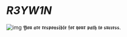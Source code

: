 # ***R3YW1N***
![img](https://fondosmil.com/fondo/17030.jpg)
𝖄𝖔𝖚 𝖆𝖗𝖊 𝖗𝖊𝖘𝖕𝖔𝖓𝖘𝖎𝖇𝖑𝖊 𝖋𝖔𝖗 𝖞𝖔𝖚𝖗 𝖕𝖆𝖙𝖍 𝖙𝖔 𝖘𝖚𝖈𝖈𝖊𝖘𝖘.
